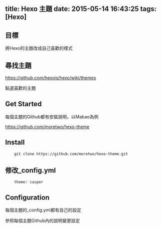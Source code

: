 title: Hexo 主題
date: 2015-05-14 16:43:25
tags: [Hexo]
---

## 目標

將Hexo的主題改成自己喜歡的樣式

<!-- more -->

## 尋找主題

https://github.com/hexojs/hexo/wiki/themes

點選喜歡的主題

## Get Started

每個主題的Github都有安裝說明，以Mabao為例

https://github.com/moretwo/hexo-theme

## Install

```
	git clone https://github.com/moretwo/hexo-theme.git
```

## 修改_config.yml

```
	theme: casper
```

## Configuration

每個主題的_config.yml都有自己的設定

參照每個主題Github內的說明變更設定
